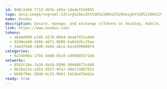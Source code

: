 ```yaml
---
id: 040c2e60-7713-4bfb-a95a-1dadefb38855
logo: data:image/svg+xml,%3Csvg%20width%3D%2280%22%20height%3D%2280%22%20viewBox%3D%220%200%2080%2080%22%20fill%3D%22none%22%20xmlns%3D%22http%3A%2F%2Fwww.w3.org%2F2000%2Fsvg%22%3E%0A%3Cg%20opacity%3D%220.62%22%20filter%3D%22url(%23filter0_f_1981_1748)%22%3E%0A%3Cpath%20d%3D%22M63.9333%2030.316L46.6743%2019V25.3269L57.746%2032.5215L56.4434%2036.6431H46.6743V41.8853H56.4434L57.746%2046.0069L46.6743%2053.2014V59.5283L63.9333%2048.2483L61.111%2039.2823L63.9333%2030.316Z%22%20fill%3D%22url(%23paint0_linear_1981_1748)%22%2F%3E%0A%3Cpath%20d%3D%22M31.6588%2041.8853H41.3918V36.6431H31.6226L30.3562%2032.5215L41.3918%2025.3269V19L24.1329%2030.316L26.9551%2039.2823L24.1329%2048.2483L41.4279%2059.5283V53.2014L30.3562%2046.0069L31.6588%2041.8853Z%22%20fill%3D%22url(%23paint1_linear_1981_1748)%22%2F%3E%0A%3Cpath%20d%3D%22M41.3918%2041.8853H31.6588L30.3562%2046.0069L41.4279%2053.2014V59.5283L24.1542%2048.2622V48.1808L26.9551%2039.2823L24.1542%2030.3836V30.3021L41.3918%2019V25.3269L30.3562%2032.5215L31.6226%2036.6431H41.3918V41.8853Z%22%20fill%3D%22url(%23paint2_linear_1981_1748)%22%2F%3E%0A%3Cpath%20d%3D%22M46.6743%2019V25.3269L57.746%2032.5215L56.4434%2036.6431H46.6743V41.8853H56.4434L57.746%2046.0069L46.6743%2053.2014V59.5283L63.6693%2048.4209V47.4097L61.111%2039.2823L63.6693%2031.1547V30.143L46.6743%2019Z%22%20fill%3D%22url(%23paint3_linear_1981_1748)%22%2F%3E%0A%3C%2Fg%3E%0A%3Cpath%20d%3D%22M59.9333%2031.316L42.6743%2020V26.3269L53.746%2033.5215L52.4434%2037.6431H42.6743V42.8853H52.4434L53.746%2047.0069L42.6743%2054.2014V60.5283L59.9333%2049.2483L57.111%2040.2823L59.9333%2031.316Z%22%20fill%3D%22url(%23paint4_linear_1981_1748)%22%2F%3E%0A%3Cpath%20d%3D%22M27.6588%2042.8853H37.3918V37.6431H27.6226L26.3562%2033.5215L37.3918%2026.3269V20L20.1329%2031.316L22.9551%2040.2823L20.1329%2049.2483L37.4279%2060.5283V54.2014L26.3562%2047.0069L27.6588%2042.8853Z%22%20fill%3D%22url(%23paint5_linear_1981_1748)%22%2F%3E%0A%3Cpath%20d%3D%22M37.3918%2042.8853H27.6588L26.3562%2047.0069L37.4279%2054.2014V60.5283L20.1542%2049.2622V49.1808L22.9551%2040.2823L20.1542%2031.3836V31.3021L37.3918%2020V26.3269L26.3562%2033.5215L27.6226%2037.6431H37.3918V42.8853Z%22%20fill%3D%22url(%23paint6_linear_1981_1748)%22%2F%3E%0A%3Cpath%20d%3D%22M42.6743%2020V26.3269L53.746%2033.5215L52.4434%2037.6431H42.6743V42.8853H52.4434L53.746%2047.0069L42.6743%2054.2014V60.5283L59.6693%2049.4209V48.4097L57.111%2040.2823L59.6693%2032.1547V31.143L42.6743%2020Z%22%20fill%3D%22url(%23paint7_linear_1981_1748)%22%2F%3E%0A%3Cdefs%3E%0A%3Cfilter%20id%3D%22filter0_f_1981_1748%22%20x%3D%2212.1329%22%20y%3D%227%22%20width%3D%2263.8004%22%20height%3D%2264.5283%22%20filterUnits%3D%22userSpaceOnUse%22%20color-interpolation-filters%3D%22sRGB%22%3E%0A%3CfeFlood%20flood-opacity%3D%220%22%20result%3D%22BackgroundImageFix%22%2F%3E%0A%3CfeBlend%20mode%3D%22normal%22%20in%3D%22SourceGraphic%22%20in2%3D%22BackgroundImageFix%22%20result%3D%22shape%22%2F%3E%0A%3CfeGaussianBlur%20stdDeviation%3D%226%22%20result%3D%22effect1_foregroundBlur_1981_1748%22%2F%3E%0A%3C%2Ffilter%3E%0A%3ClinearGradient%20id%3D%22paint0_linear_1981_1748%22%20x1%3D%2251.0578%22%20y1%3D%2262.3148%22%20x2%3D%2245.8088%22%20y2%3D%2212.3021%22%20gradientUnits%3D%22userSpaceOnUse%22%3E%0A%3Cstop%20stop-color%3D%22%230B46F9%22%2F%3E%0A%3Cstop%20offset%3D%221%22%20stop-color%3D%22%23BBFBE0%22%2F%3E%0A%3C%2FlinearGradient%3E%0A%3ClinearGradient%20id%3D%22paint1_linear_1981_1748%22%20x1%3D%2258.3501%22%20y1%3D%2262.3148%22%20x2%3D%2246.7893%22%20y2%3D%2214.5492%22%20gradientUnits%3D%22userSpaceOnUse%22%3E%0A%3Cstop%20stop-color%3D%22%230B46F9%22%2F%3E%0A%3Cstop%20offset%3D%221%22%20stop-color%3D%22%23BBFBE0%22%2F%3E%0A%3C%2FlinearGradient%3E%0A%3ClinearGradient%20id%3D%22paint2_linear_1981_1748%22%20x1%3D%2226.6872%22%20y1%3D%2228.1189%22%20x2%3D%2246.6981%22%20y2%3D%2243.0636%22%20gradientUnits%3D%22userSpaceOnUse%22%3E%0A%3Cstop%20offset%3D%220.119792%22%20stop-color%3D%22%238952FF%22%20stop-opacity%3D%220.87%22%2F%3E%0A%3Cstop%20offset%3D%221%22%20stop-color%3D%22%23DABDFF%22%20stop-opacity%3D%220%22%2F%3E%0A%3C%2FlinearGradient%3E%0A%3ClinearGradient%20id%3D%22paint3_linear_1981_1748%22%20x1%3D%2226.6872%22%20y1%3D%2228.1189%22%20x2%3D%2246.6981%22%20y2%3D%2243.0636%22%20gradientUnits%3D%22userSpaceOnUse%22%3E%0A%3Cstop%20offset%3D%220.119792%22%20stop-color%3D%22%238952FF%22%20stop-opacity%3D%220.87%22%2F%3E%0A%3Cstop%20offset%3D%221%22%20stop-color%3D%22%23DABDFF%22%20stop-opacity%3D%220%22%2F%3E%0A%3C%2FlinearGradient%3E%0A%3ClinearGradient%20id%3D%22paint4_linear_1981_1748%22%20x1%3D%2247.0578%22%20y1%3D%2263.3148%22%20x2%3D%2241.8088%22%20y2%3D%2213.3021%22%20gradientUnits%3D%22userSpaceOnUse%22%3E%0A%3Cstop%20stop-color%3D%22%230B46F9%22%2F%3E%0A%3Cstop%20offset%3D%221%22%20stop-color%3D%22%23BBFBE0%22%2F%3E%0A%3C%2FlinearGradient%3E%0A%3ClinearGradient%20id%3D%22paint5_linear_1981_1748%22%20x1%3D%2254.3501%22%20y1%3D%2263.3148%22%20x2%3D%2242.7893%22%20y2%3D%2215.5492%22%20gradientUnits%3D%22userSpaceOnUse%22%3E%0A%3Cstop%20stop-color%3D%22%230B46F9%22%2F%3E%0A%3Cstop%20offset%3D%221%22%20stop-color%3D%22%23BBFBE0%22%2F%3E%0A%3C%2FlinearGradient%3E%0A%3ClinearGradient%20id%3D%22paint6_linear_1981_1748%22%20x1%3D%2222.6872%22%20y1%3D%2229.1189%22%20x2%3D%2242.6981%22%20y2%3D%2244.0636%22%20gradientUnits%3D%22userSpaceOnUse%22%3E%0A%3Cstop%20offset%3D%220.119792%22%20stop-color%3D%22%238952FF%22%20stop-opacity%3D%220.87%22%2F%3E%0A%3Cstop%20offset%3D%221%22%20stop-color%3D%22%23DABDFF%22%20stop-opacity%3D%220%22%2F%3E%0A%3C%2FlinearGradient%3E%0A%3ClinearGradient%20id%3D%22paint7_linear_1981_1748%22%20x1%3D%2222.6872%22%20y1%3D%2229.1189%22%20x2%3D%2242.6981%22%20y2%3D%2244.0636%22%20gradientUnits%3D%22userSpaceOnUse%22%3E%0A%3Cstop%20offset%3D%220.119792%22%20stop-color%3D%22%238952FF%22%20stop-opacity%3D%220.87%22%2F%3E%0A%3Cstop%20offset%3D%221%22%20stop-color%3D%22%23DABDFF%22%20stop-opacity%3D%220%22%2F%3E%0A%3C%2FlinearGradient%3E%0A%3C%2Fdefs%3E%0A%3C%2Fsvg%3E%0A
name: Exodus
description: Secure, manage, and exchange stTokens on desktop, mobile, and hardware wallets.
link: https://www.exodus.com/
tokens:
  - a6a0d098-e195-4176-89b4-dea6f421e44d
  - 62d6e448-346b-4d71-9688-6a043d5c25ee
  - 3a647da0-c0d8-4ebd-abce-bac0390880f4
categories:
  - 0234b96a-17b5-4dd8-83c0-c099585371b6
networks:
  - 85d2c16e-7a34-4a16-8996-304b6673c6d0
  - 0018a13e-a352-4557-9fa7-d947330b7931
  - bb0bf04c-20dd-4c21-9bb1-1b2de47deb1e
ready: true
---
```

